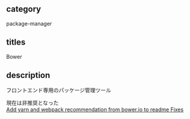 ## category

package-manager

## titles

Bower

## description

フロントエンド専用のパッケージ管理ツール

現在は非推奨となった  
<a href="https://github.com/bower/bower/pull/2458" target="_blank">Add yarn and webpack recommendation from bower.io to readme Fixes</a>
